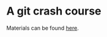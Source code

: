 # A git crash course

Materials can be found [here](https://github.com/USCbiostats/git-crash/tree/mar2021).

